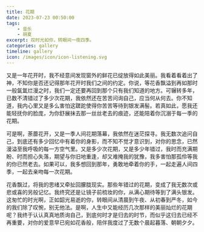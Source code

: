 ```yaml
---
title: 花期
date: 2023-07-23 00:50:00
tags:
    - 音乐
    - 胡夏
excerpt: 叹时光如你，转眼间一夜四季。
categories: gallery
timeline: gallery
icon: /images/icon/icon-listening.svg
---
```


又是一年花开时，我不经意间发现窗外的鲜花已绽放得如此美丽。我看着看着出了神，不知你是否还记得那年花开时我们之间的约定。你说，等花香飘溢到再如那时一般氤氲烂漫之时，我们一定还要再回到那个只有我们知道的地方。可辗转多年，已数不清错过了多少次花期，我依然还在苦苦问询自己，应当何从何去。你不知道，我内心里又是多么害怕这蹉跎使得你苦苦等待到银发满髻。若真如此，愿我还能轻抚你的脸庞，为你舒展抹去那一丝丝老去的痕迹，还能陪着你沉溺于每一季的花期。

可是啊，荼蘼花开，又是一季人间花期落幕，我依然在迷茫探寻。我无数次追问自己，到底还有多少回忆中有着你的身影，而不知不觉才意识到，对你的思念，已然漫溢至我呼吸的每一方空气里。又是多少次花期，又是多少年错过，我时而充满期盼、时而担心失落，期望与你旧地重逢，却又难掩我的犹豫，我多害怕那孤伶等我的你已然老去。如果可以，我多想回到那年，勇敢地牵着你的手，一起走遍人间四季，一起去亲吻每一次花期。

花香飘过，将我的思绪又牵扯回朦胧现实。那些年错过的花期，变成了我无数次或悲或喜的另般记忆。我终究还是让镜子前梳妆的你，从满心期待等到了满头银发。这匆忙的时光啊，正如韶光易逝的你，转眼间从清晨到午夜、从初春到严冬，如今的我们除了叹惋，别无他法。是啊，人生中又能经历几次那样的美丽灿烂的花期呢？我终于认认真真地质询自己，到底何时才是归去的时节，而似乎这归去已经不再重要，对你的爱意早已宛如花香般，陪伴我度过了无数个晨起暮落、朝朝夕夕。
